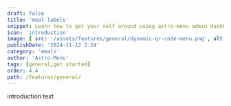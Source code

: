 ```yaml
---
draft: false
title: 'meal labels'
snippet: Learn how to get your self around using astro-menu admin dashboard
icon: 'introduction'
image: { src: '/assets/features/general/dynamic-qr-code-menu.png', alt: '' }
publishDate: '2024-11-12 2:24'
category: 'meals'
author: 'Astro-Menu'
tags: [general,get started]
order: 4.4
path: /features/general/
---
```


introduction text